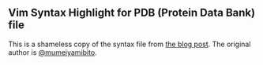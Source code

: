 ## Vim Syntax Highlight for PDB (Protein Data Bank) file

This is a shameless copy of the syntax file from [the blog post](https://mumeiyamibito.blogspot.com/2015/11/protein-data-bank-vim-syntax.html).  The original author is [@mumeiyamibito](https://twitter.com/mumeiyamibito).
